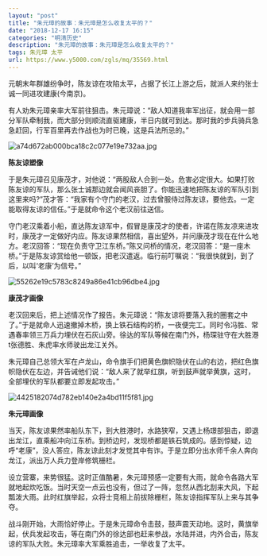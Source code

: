 ```yaml
---
layout: "post"
title: "朱元璋的故事：朱元璋是怎么收复太平的？"
date: "2018-12-17 16:15"
categories: "明清历史"
description: "朱元璋的故事：朱元璋是怎么收复太平的？"
tags: 朱元璋 太平
url: https://www.y5000.com/zgls/mq/35569.html
---
```






元朝末年群雄纷争时，陈友谅在攻陷太平，占据了长江上游之后，就派人来约张士诚一同进攻建康(今南京)。

有人劝朱元璋亲率大军前往狙击。朱元璋说：“敌人知道我率军出征，就会用一部分军队牵制我，而大部分则顺流直驱建康，半日内就可到达。那时我的步兵骑兵急急赶回，行军百里再去作战也为时已晚，这是兵法所忌的。”

![a74d672ab000bca18c2c077e19e732aa.jpg](https://img.y5000.com/uploads/allimg/181024/a74d672ab000bca18c2c077e19e732aa.jpg)

 **陈友谅塑像**

于是朱元璋召见康茂才，对他说：“两股敌人合到一处。危害必定很大。如果打败陈友谅的军队，那么张士诚那边就会闻风丧胆了。你能迅速地把陈友谅的军队引到这里来吗?”茂才答：“我家有个守门的老汉，过去曾服侍过陈友谅，要他去。一定能取得友谅的信任。”于是就命令这个老汉前往送信。

守门老汉乘着小船，直达陈友谅军中，假冒是康茂才的使者，许诺在陈友凉来进攻时，康茂才一定做好内应。陈友谅果然相信，喜出望外，并问康茂才现在在什么地方。老汉回答：“现在负责守卫江东桥。”陈又问桥的情况，老汉回答：“是一座木桥。”于是陈友谅赏给他一顿饭，把老汉遣返。临行前叮嘱说：“我很快就到，到了后，以叫‘老康’为信号。”

![55262e19c5783c8249a86e41cb96dbe4.jpg](https://img.y5000.com/uploads/allimg/181024/55262e19c5783c8249a86e41cb96dbe4.jpg)

 **康茂才画像**

老汉回来后，把上述情况作了报告。朱元璋说：“陈友谅将要落入我的圈套之中了。”于是就命人迅速撤掉木桥，换上铁石结构的桥，一夜便完工。同时令冯胜、常遇春率领三万兵力埋伏在石灰山旁。徐达的军队等候在南门外，杨琛驻守在大胜港t张德胜、朱虎率水师驶出龙江关外。

朱元璋自己总领大军在卢龙山，命令旗手们把黄色旗帜隐伏在山的右边，把红色旗帜隐伏在左边，并告诫他们说：“敌人来了就举红旗，听到鼓声就举黄旗，这时，全部埋伏的军队都要立即发起攻击。”

![4425182074d782eb140e2a4bd11f5f81.jpg](https://img.y5000.com/uploads/allimg/181024/4425182074d782eb140e2a4bd11f5f81.jpg)

 **朱元璋画像**

当天，陈友谅果然率船队东下，到大胜港时，水路狭窄，又遇上杨璟部狙击，即退出龙江，直乘船冲向江东桥。到桥边时，发现桥都是铁石筑成的。感到惊疑，边呼“老康”，没人答应，陈友谅此刻才发觉其中有诈。于是立即分出水师千余人奔向龙江，派出万人兵力登岸修筑栅栏。

设立营寨，来势很猛。这时正值酷暑，朱元璋预感一定要有大雨，就命令各路大军就地起炊吃饭。当时天空一点云也没有，但过了一阵，忽然从西北刮来大风，下起瓢泼大雨。此时红旗举起，众将士竞相上前拔除栅栏，陈友谅指挥军队上来与其争夺。

战斗刚开始，大雨恰好停止。于是朱元璋命令击鼓，鼓声震天动地。这时，黄旗举起，伏兵发起攻击，等在南门外的徐达部也赶来参战，水陆并进，内外合击，陈友谅的军队大败。朱元璋率大军乘胜追击，一举收复了太平。

